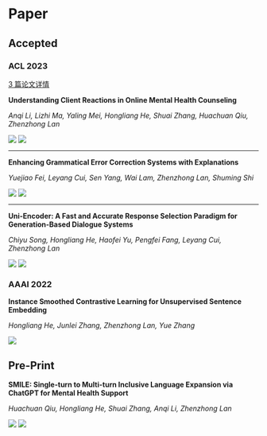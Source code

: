 # Paper

## Accepted

### ACL 2023

[3 篇论文详情](https://zhuanlan.zhihu.com/p/638654347)

**Understanding Client Reactions in Online Mental Health Counseling**

_Anqi Li, Lizhi Ma, Yaling Mei, Hongliang He, Shuai Zhang, Huachuan Qiu, Zhenzhong Lan_

<div style='display: flex'><a href='https://github.com/dll-wu/Client-Reactions/blob/main/paper/Understanding%20Client%20Reactions%20in%20Online%20Mental%20Health%20Counseling.pdf'><img src="https://img.shields.io/badge/Paper-GitHub-brightgreen" /></a> &nbsp;<a href='https://github.com/dll-wu/Client-Reactions'><img src="https://img.shields.io/badge/Code-GitHub-red" /></a></div>

---

**Enhancing Grammatical Error Correction Systems with Explanations**

_Yuejiao Fei, Leyang Cui, Sen Yang, Wai Lam, Zhenzhong Lan, Shuming Shi_

<div style='display: flex'><a href='https://arxiv.org/abs/2305.15676'><img src="https://img.shields.io/badge/Paper-Arxiv-brightgreen" /></a> &nbsp;<a href='https://github.com/lorafei/Explainable_GEC'><img src="https://img.shields.io/badge/Code-GitHub-red" /></a></div>

---

**Uni-Encoder: A Fast and Accurate Response Selection Paradigm for Generation-Based Dialogue Systems**

_Chiyu Song, Hongliang He, Haofei Yu, Pengfei Fang, Leyang Cui, Zhenzhong Lan_

<div style='display: flex'><a href='https://arxiv.org/abs/2106.01263'><img src="https://img.shields.io/badge/Paper-Arxiv-brightgreen" /></a> &nbsp;<a href='https://github.com/dll-wu/Uni-Encoder'><img src="https://img.shields.io/badge/Code-GitHub-red" /></a></div>

### AAAI 2022

**Instance Smoothed Contrastive Learning for Unsupervised Sentence Embedding**

_Hongliang He, Junlei Zhang, Zhenzhong Lan, Yue Zhang_

<div><a href='https://arxiv.org/abs/2305.07424'><img src="https://img.shields.io/badge/Paper-Arxiv-brightgreen" /></a></div>

## Pre-Print

**SMILE: Single-turn to Multi-turn Inclusive Language Expansion via ChatGPT for Mental Health Support**

_Huachuan Qiu, Hongliang He, Shuai Zhang, Anqi Li, Zhenzhong Lan_

<div style='display: flex'><a href='https://arxiv.org/abs/2305.00450'><img src="https://img.shields.io/badge/Paper-Arxiv-brightgreen" /></a> &nbsp;<a href='https://github.com/qiuhuachuan/smile'><img src="https://img.shields.io/badge/Code-GitHub-red" /></a></div>

